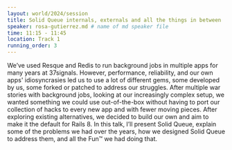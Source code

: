 ```yaml
---
layout: world/2024/session
title: Solid Queue internals, externals and all the things in between
speaker: rosa-gutierrez.md # name of md speaker file
time: 11:15 - 11:45
location: Track 1
running_order: 3
---
```


We’ve used Resque and Redis to run background jobs in multiple apps for many years at 37signals. However, performance, reliability, and our own apps' idiosyncrasies led us to use a lot of different gems, some developed by us, some forked or patched to address our struggles. After multiple war stories with background jobs, looking at our increasingly complex setup, we wanted something we could use out-of-the-box without having to port our collection of hacks to every new app and with fewer moving pieces. After exploring existing alternatives, we decided to build our own and aim to make it the default for Rails 8. In this talk, I’ll present Solid Queue, explain some of the problems we had over the years, how we designed Solid Queue to address them, and all the Fun™ we had doing that.